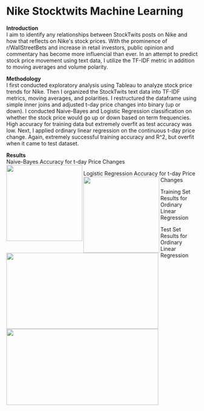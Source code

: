 # Nike Stocktwits Machine Learning
**Introduction**\
I aim to identify any relationships between StockTwits posts on Nike and how that reflects on Nike's stock prices.
With the prominence of r/WallStreetBets and increase in retail investors, public opinion and commentary has become more influencial than ever.
In an attempt to predict stock price movement using text data, I utilize the TF-IDF metric in addition to moving averages and volume polarity.

**Methodology**\
I first conducted exploratory analysis using Tableau to analyze stock price trends for Nike.
Then I organized the StockTwits text data into TF-IDF metrics, moving averages, and polarities.
I restructured the dataframe using simple inner joins and adjusted t-day price changes into binary (up or down).
I conducted Naive-Bayes and Logistic Regression classification on whether the stock price would go up or down based on term frequencies.
High accuracy for training data but extremely overfit as test accuracy was low.
Next, I applied ordinary linear regression on the continuous t-day price change. Again, extremely successful training accuracy and R^2,
but overfit when it came to test dataset.

**Results**\
Naive-Bayes Accuracy for t-day Price Changes
<img align="left" src="https://user-images.githubusercontent.com/31304876/121604047-b1651500-c9fe-11eb-89df-58786a24fe1b.png" width="200" height="200">

Logistic Regression Accuracy for t-day Price Changes
<img align="left" src="https://user-images.githubusercontent.com/31304876/121604399-4d8f1c00-c9ff-11eb-90d5-a19c40ec5c4f.png" width="200" height="200">

Training Set Results for Ordinary Linear Regression
<img align="left" src="https://user-images.githubusercontent.com/31304876/121604320-27697c00-c9ff-11eb-9b51-0499701c2388.png" width="400" height="200">

Test Set Results for Ordinary Linear Regression
<img align="left" src="https://user-images.githubusercontent.com/31304876/121604348-351f0180-c9ff-11eb-8976-7e8199b83001.png" width="400" height="200">

